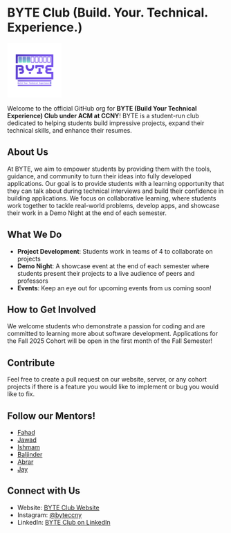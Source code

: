 # BYTE Club (Build. Your. Technical. Experience.) 

<img src="https://github.com/BYTE-Club-CCNY/.github/blob/main/img/Primary%20Logo.png?raw=true"
     alt="BYTE Logo"
     style="max-width:25%;" />

Welcome to the official GitHub org for **BYTE (Build Your Technical Experience) Club under ACM at CCNY**! 
BYTE is a student-run club dedicated to helping students build impressive projects, expand their technical skills, and enhance their resumes.

## About Us

At BYTE, we aim to empower students by providing them with the tools, guidance, and community to turn their ideas into fully developed applications. Our goal is to provide students with a learning opportunity that they can talk about during technical interviews and build their confidence in building applications. We focus on collaborative learning, where students work together to tackle real-world problems, develop apps, and showcase their work in a Demo Night at the end of each semester.

## What We Do

- **Project Development**: Students work in teams of 4 to collaborate on projects 
- **Demo Night**: A showcase event at the end of each semester where students present their projects to a live audience of peers and professors
- **Events**: Keep an eye out for upcoming events from us coming soon!
## How to Get Involved
We welcome students who demonstrate a passion for coding and are committed to learning more about software development. Applications for the Fall 2025 Cohort will be open in the first month of the Fall Semester!

## Contribute
Feel free to create a pull request on our website, server, or any cohort projects if there is a feature you would like to implement or bug you would like to fix.

## Follow our Mentors!
- [Fahad](https://github.com/LordFarquaadtheCreator)
- [Jawad](https://github.com/joewadk)
- [Ishmam](https://github.com/IshmamF)
- [Baljinder](https://github.com/BaljinderHothi)
- [Abrar](https://github.com/dddictionary)
- [Jay](https://github.com/jaynopponep)

## Connect with Us

- Website: [BYTE Club Website](https://www.byteccny.com/)
- Instagram: [@byteccny](https://instagram.com/byteccny)
- LinkedIn: [BYTE Club on LinkedIn](https://www.linkedin.com/company/byte-ccny/)
